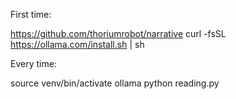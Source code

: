 First time:

https://github.com/thoriumrobot/narrative
curl -fsSL https://ollama.com/install.sh | sh

Every time:

source venv/bin/activate
ollama
python reading.py

